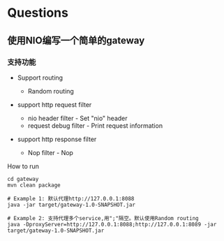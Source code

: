 # Questions

## 使用NIO编写一个简单的gateway

### 支持功能

* Support routing
  * Random routing
          
* support http request filter
  * nio header filter - Set "nio" header
  * request debug filter - Print request information
  
* support http response filter
  * Nop filter - Nop

How to run

```shell
cd gateway 
mvn clean package

# Example 1: 默认代理http://127.0.0.1:8088
java -jar target/gateway-1.0-SNAPSHOT.jar

# Example 2: 支持代理多个service,用";"隔空。默认使用Random routing
java -DproxyServer=http://127.0.0.1:8088;http://127.0.0.1:8089 -jar target/gateway-1.0-SNAPSHOT.jar
```

